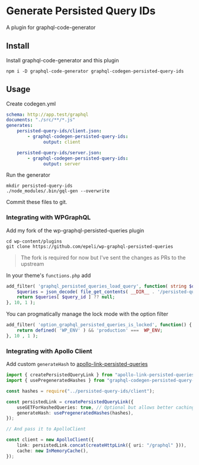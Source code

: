 # Generate Persisted Query IDs

A plugin for graphql-code-generator

## Install

Install graphql-code-generator and this plugin

    npm i -D graphql-code-generator graphql-codegen-persisted-query-ids

## Usage

Create codegen.yml

```yaml
schema: http://app.test/graphql
documents: "./src/**/*.js"
generates:
    persisted-query-ids/client.json:
        - graphql-codegen-persisted-query-ids:
              output: client

    persisted-query-ids/server.json:
        - graphql-codegen-persisted-query-ids:
              output: server
```

Run the generator

    mkdir persisted-query-ids
    ./node_modules/.bin/gql-gen --overwrite

Commit these files to git.

### Integrating with WPGraphQL

Add my fork of the wp-graphql-persisted-queries plugin

    cd wp-content/plugins
    git clone https://github.com/epeli/wp-graphql-persisted-queries

> The fork is required for now but I've sent the changes as PRs to the upstream

In your theme's `functions.php` add

```php
add_filter( 'graphql_persisted_queries_load_query', function( string $query_id ) {
    $queries = json_decode( file_get_contents( __DIR__ . '/persisted-query-ids/server.json' ), true );
    return $queries[ $query_id ] ?? null;
}, 10, 1 );
```

You can progmatically manage the lock mode with the option filter

```php
add_filter( 'option_graphql_persisted_queries_is_locked', function() {
    return defined( 'WP_ENV' ) && 'production' ===  WP_ENV;
}, 10 , 1 );
```

### Integrating with Apollo Client

Add custom `generateHash` to [apollo-link-persisted-queries](https://github.com/apollographql/apollo-link-persisted-queries)

```ts
import { createPersistedQueryLink } from "apollo-link-persisted-queries";
import { usePregeneratedHashes } from "graphql-codegen-persisted-query-ids/lib/apollo";

const hashes = require("../persisted-query-ids/client");

const persistedLink = createPersistedQueryLink({
    useGETForHashedQueries: true, // Optional but allows better caching
    generateHash: usePregeneratedHashes(hashes),
});

// And pass it to ApolloClient

const client = new ApolloClient({
    link: persistedLink.concat(createHttpLink({ uri: "/graphql" })),
    cache: new InMemoryCache(),
});
```
